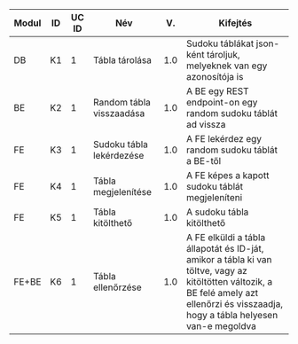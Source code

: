 | Modul | ID | UC ID | Név                      | V.  | Kifejtés                                                                                                                                                                                |
|-------|----|-------|--------------------------|-----|-----------------------------------------------------------------------------------------------------------------------------------------------------------------------------------------|
| DB    | K1 | 1     | Tábla tárolása           | 1.0 | Sudoku táblákat json-ként tároljuk, melyeknek van egy azonosítója is                                                                                                                    |
| BE    | K2 | 1     | Random tábla visszaadása | 1.0 | A BE egy REST endpoint-on egy random sudoku táblát ad vissza                                                                                                                            |
| FE    | K3 | 1     | Sudoku tábla lekérdezése | 1.0 | A FE lekérdez egy random sudoku táblát a BE-től                                                                                                                                         |
| FE    | K4 | 1     | Tábla megjelenítése      | 1.0 | A FE képes a kapott sudoku táblát megjeleníteni                                                                                                                                         |
| FE    | K5 | 1     | Tábla kitölthető         | 1.0 | A sudoku tábla kitölthető                                                                                                                                                               |
| FE+BE | K6 | 1     | Tábla ellenőrzése        | 1.0 | A FE elküldi a tábla állapotát és ID-ját, amikor a tábla ki van töltve, vagy az kitöltötten változik, a BE felé amely azt ellenőrzi és visszaadja, hogy a tábla helyesen van-e megoldva |